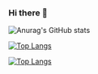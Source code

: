### Hi there 👋
![Anurag's GitHub stats](https://github-readme-stats.vercel.app/api?username=ahmednaser94&show_icons=true&theme=radical)

[![Top Langs](https://github-readme-stats.vercel.app/api/top-langs/?username=ahmednaser94&langs_count=8)](https://github.com/anuraghazra/github-readme-stats)

[![Top Langs](https://github-readme-stats.vercel.app/api/waketime/?username=ahmednaser94&langs_count=8)](https://github.com/anuraghazra/github-readme-stats)
